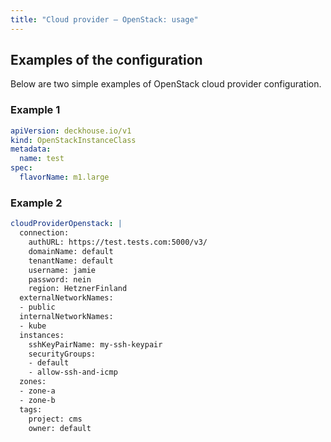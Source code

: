```yaml
---
title: "Cloud provider — OpenStack: usage"
---
```


## Examples of the configuration

Below are two simple examples of OpenStack cloud provider configuration.

### Example 1
```yaml
apiVersion: deckhouse.io/v1
kind: OpenStackInstanceClass
metadata:
  name: test
spec:
  flavorName: m1.large
```

### Example 2

```yaml
cloudProviderOpenstack: |
  connection:
    authURL: https://test.tests.com:5000/v3/
    domainName: default
    tenantName: default
    username: jamie
    password: nein
    region: HetznerFinland
  externalNetworkNames:
  - public
  internalNetworkNames:
  - kube
  instances:
    sshKeyPairName: my-ssh-keypair
    securityGroups:
    - default
    - allow-ssh-and-icmp
  zones:
  - zone-a
  - zone-b
  tags:
    project: cms
    owner: default
```

